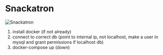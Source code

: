 # Snackatron

![Snackatron](https://images.unsplash.com/photo-1473348229220-66f5e48021f3?ixlib=rb-1.2.1&q=80&fm=jpg&crop=entropy&cs=tinysrgb&w=1080&fit=max&ixid=eyJhcHBfaWQiOjF9 "Snackatron")
1. install docker (if not already)
2. connect to correct db (point to internal ip, not localhost, make a user in mysql and grant permissions if localhost db)
3. docker-compose up (down)
